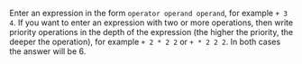 Enter an expression in the form `operator operand operand`, for example `+ 3 4`.
If you want to enter an expression with two or more operations, then write priority operations in the depth of the expression (the higher the priority, the deeper the operation), for example `+ 2 * 2 2` or `+ * 2 2 2`. In both cases the answer will be 6.
